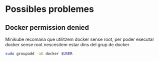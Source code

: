# Possibles problemes
## Docker permission denied
Minikube recomana que utilitzem docker sense root, per poder executar docker sense root nescesitem estar dins del grup de docker
```bash
sudo groupadd -aG docker $USER
```
